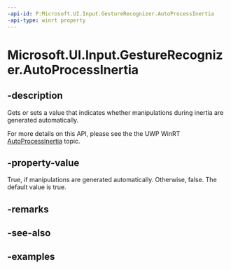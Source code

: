 ```yaml
---
-api-id: P:Microsoft.UI.Input.GestureRecognizer.AutoProcessInertia
-api-type: winrt property
---
```


# Microsoft.UI.Input.GestureRecognizer.AutoProcessInertia

<!--
public bool AutoProcessInertia { get; set; }
-->

## -description

Gets or sets a value that indicates whether manipulations during inertia are generated automatically.

For more details on this API, please see the the UWP WinRT [AutoProcessInertia](/uwp/api/windows.ui.input.gesturerecognizer.autoprocessinertia) topic.

## -property-value

True, if manipulations are generated automatically. Otherwise, false. The default value is true.

## -remarks

## -see-also

## -examples
